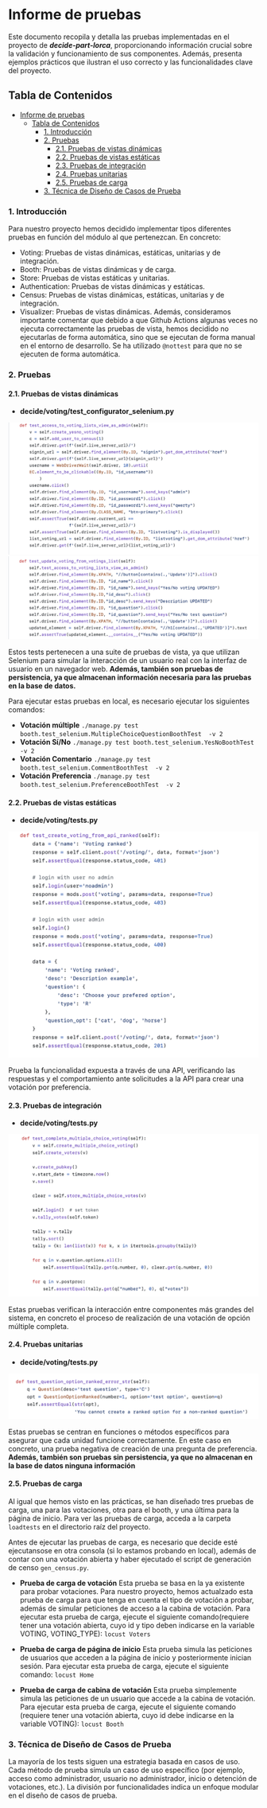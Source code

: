 # Informe de pruebas

Este documento recopila y detalla las pruebas implementadas en el proyecto de <b><i>decide-part-lorca</i></b>, proporcionando información crucial sobre la validación y funcionamiento de sus componentes. Además, presenta ejemplos prácticos que ilustran el uso correcto y las funcionalidades clave del proyecto.

## Tabla de Contenidos

- [Informe de pruebas](#informe-de-pruebas)
  - [Tabla de Contenidos](#tabla-de-contenidos)
    - [1. Introducción](#1-introducción)
    - [2. Pruebas](#2-pruebas)
      - [2.1. Pruebas de vistas dinámicas](#21-pruebas-de-vistas-dinámicas)
      - [2.2. Pruebas de vistas estáticas](#22-pruebas-de-vistas-estáticas)
      - [2.3. Pruebas de integración](#23-pruebas-de-integración)
      - [2.4. Pruebas unitarias](#24-pruebas-unitarias)
      - [2.5. Pruebas de carga](#25-pruebas-de-carga)
    - [3. Técnica de Diseño de Casos de Prueba](#3-técnica-de-diseño-de-casos-de-prueba)
    

### 1. Introducción
Para nuestro proyecto hemos decidido implementar tipos diferentes pruebas en función del módulo al que pertenezcan. En concreto:
- Voting: Pruebas de vistas dinámicas, estáticas, unitarias y de integración.
- Booth: Pruebas de vistas dinámicas y de carga.
- Store: Pruebas de vistas estáticas y unitarias.
- Authentication: Pruebas de vistas dinámicas y estáticas.
- Census: Pruebas de vistas dinámicas, estáticas, unitarias y de integración.
- Visualizer: Pruebas de vistas dinámicas.
Además, consideramos importante comentar que debido a que Github Actions algunas veces no ejecuta correctamente las pruebas de vista, hemos decidido no ejecutarlas de forma automática, sino que se ejecutan de forma manual en el entorno de desarrollo. Se ha utilizado `@nottest` para que no se ejecuten de forma automática.


### 2. Pruebas

#### 2.1. Pruebas de vistas dinámicas

- **decide/voting/test_configurator_selenium.py**
<p align="center">
<img  src="./images/test_access_votings_list_as_admin.png">
<img  src="./images/test_update_voting_from_votings_list.png">
</p>

Estos tests pertenecen a una suite de pruebas de vista, ya que utilizan Selenium para simular la interacción de un usuario real con la interfaz de usuario en un navegador web. **Además, también son pruebas de persistencia, ya que almacenan información necesaria para las pruebas en la base de datos.**

Para ejecutar estas pruebas en local, es necesario ejecutar los siguientes comandos:
- **Votación múltiple**
`./manage.py test booth.test_selenium.MultipleChoiceQuestionBoothTest  -v 2`
- **Votación Sí/No**
`./manage.py test booth.test_selenium.YesNoBoothTest  -v 2`
- **Votación Comentario**
`./manage.py test booth.test_selenium.CommentBoothTest  -v 2`
- **Votación Preferencia**
`./manage.py test booth.test_selenium.PreferenceBoothTest  -v 2`


#### 2.2. Pruebas de vistas estáticas

- **decide/voting/tests.py**
<p align="center">
<img  src="./images/test_create_voting_from_api_ranked.png">
</p>
Prueba la funcionalidad expuesta a través de una API, verificando las respuestas y el comportamiento ante solicitudes a la API para crear una votación por preferencia.

#### 2.3. Pruebas de integración

- **decide/voting/tests.py**
<p align="center">
<img  src="./images/test_complete_multiple_choice_voting.png">
</p>
Estas pruebas verifican la interacción entre componentes más grandes del sistema, en concreto el proceso de realización de una votación de opción múltiple completa.

#### 2.4. Pruebas unitarias

- **decide/voting/tests.py**
<p align="center">
<img  src="./images/test_question_option_ranked_error_str.png">
</p>

Estas pruebas se centran en funciones o métodos específicos para asegurar que cada unidad funcione correctamente. En este caso en concreto, una prueba negativa de creación de una pregunta de preferencia. **Además, también son pruebas sin persistencia, ya que no almacenan en la base de datos ninguna información**

#### 2.5. Pruebas de carga
Al igual que hemos visto en las prácticas, se han diseñado tres pruebas de carga, una para las votaciones, otra para el booth, y una última para la página de inicio. Para ver las pruebas de carga, acceda a la carpeta `loadtests` en el directorio raíz del proyecto.

Antes de ejecutar las pruebas de carga, es necesario que decide esté ejecutansose en otra consola (si lo estamos probando en local), además de contar con una votación abierta y haber ejecutado el script de generación de censo `gen_census.py`.

- **Prueba de carga de votación**
Esta prueba se basa en la ya existente para probar votaciones. Para nuestro proyecto, hemos actualzado esta prueba de carga para que tenga en cuenta el tipo de votación a probar, además de simular peticiones de acceso a la cabina de votación. Para ejecutar esta prueba de carga, ejecute el siguiente comando(requiere tener una votación abierta, cuyo id y tipo deben indicarse en la variable VOTING, VOTING_TYPE):
`locust Voters`

- **Prueba de carga de página de inicio**
Esta prueba simula las peticiones de usuarios que acceden a la página de inicio y posteriormente inician sesión. Para ejecutar esta prueba de carga, ejecute el siguiente comando:
`locust Home`

- **Prueba de carga de cabina de votación**
Esta prueba simplemente simula las peticiones de un usuario que accede a la cabina de votación. Para ejecutar esta prueba de carga, ejecute el siguiente comando (requiere tener una votación abierta, cuyo id debe indicarse en la variable VOTING):
`locust Booth`

### 3. Técnica de Diseño de Casos de Prueba
La mayoría de los tests siguen una estrategia basada en casos de uso. Cada método de prueba simula un caso de uso específico (por ejemplo, acceso como administrador, usuario no administrador, inicio o detención de votaciones, etc.). La división por funcionalidades indica un enfoque modular en el diseño de casos de prueba.
